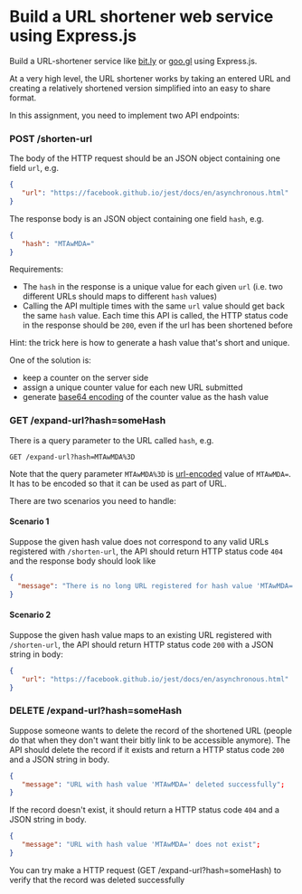 # Build a URL shortener web service using Express.js 

Build a URL-shortener service like [bit.ly](https://bitly.com/) or [goo.gl](https://goo.gl/) using Express.js.

At a very high level, the URL shortener works by taking an entered URL and creating a relatively shortened version simplified into an easy to share format.

In this assignment, you need to implement two API endpoints:

### POST /shorten-url

The body of the HTTP request should be an JSON object containing one field `url`, e.g.

```json
{
   "url": "https://facebook.github.io/jest/docs/en/asynchronous.html"
}
```

The response body is an JSON object containing one field `hash`, e.g.

```json
{
   "hash": "MTAwMDA="
}
```

Requirements:

- The `hash` in the response is a unique value for each given `url` (i.e. two different URLs should maps to different `hash` values)
- Calling the API multiple times with the same `url` value should get back the same `hash` value. Each time this API is called, the HTTP status code in the response should be `200`, even if the url has been shortened before

Hint: the trick here is how to generate a hash value that's short and unique.

One of the solution is:

- keep a counter on the server side
- assign a unique counter value for each new URL submitted
- generate [base64 encoding](https://developer.mozilla.org/en-US/docs/Web/API/WindowBase64/Base64_encoding_and_decoding) of the counter value as the hash value

### GET /expand-url?hash=someHash

There is a query parameter to the URL called `hash`, e.g.

```text
GET /expand-url?hash=MTAwMDA%3D
```

Note that the query parameter `MTAwMDA%3D` is [url-encoded](https://www.urlencoder.org/) value of `MTAwMDA=`. It has to be encoded so that it can be used as part of URL.

There are two scenarios you need to handle:

#### Scenario 1

Suppose the given hash value does not correspond to any valid URLs registered with `/shorten-url`, the API should return HTTP status code `404` and the response body should look like

```json
{
  "message": "There is no long URL registered for hash value 'MTAwMDA='";
}
```

#### Scenario 2

Suppose the given hash value maps to an existing URL registered with `/shorten-url`, the API should return HTTP status code `200` with a JSON string in body:

```json
{
   "url": "https://facebook.github.io/jest/docs/en/asynchronous.html"
}
```

### DELETE /expand-url?hash=someHash

Suppose someone wants to delete the record of the shortened URL (people do that when they don't want their bitly link to be accessible anymore). The API should delete the record if it exists and return a HTTP status code `200` and a JSON string in body.

```json
{
   "message": "URL with hash value 'MTAwMDA=' deleted successfully";
}
```

If the record doesn't exist, it should return a HTTP status code `404` and a JSON string in body.

```json
{
   "message": "URL with hash value 'MTAwMDA=' does not exist";
}
```

You can try make a HTTP request (GET /expand-url?hash=someHash) to verify that the record was deleted successfully
